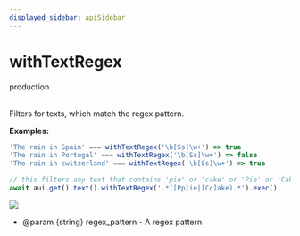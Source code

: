 ```yaml
---
displayed_sidebar: apiSidebar
---
```

# withTextRegex
<span class="theme-doc-version-badge badge badge--success">production</span><br/><br/>

Filters for texts, which match the regex pattern.

**Examples:**

```typescript
'The rain in Spain' === withTextRegex('\b[Ss]\w+') => true
'The rain in Portugal' === withTextRegex('\b[Ss]\w+') => false
'The rain in switzerland' === withTextRegex('\b[Ss]\w+') => true

// this filters any text that contains 'pie' or 'cake' or 'Pie' or 'Cake'
await aui.get().text().withTextRegex('.*([Pp]ie|[Cc]ake).*').exec();
```
![](/img/gif/withTextRegex.gif)

   * @param {string} regex_pattern - A regex pattern
